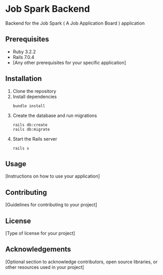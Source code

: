 # Job Spark Backend

Backend for the Job Spark ( A Job Application Board ) application

## Prerequisites

- Ruby 3.2.2
- Rails 7.0.4
- [Any other prerequisites for your specific application]

## Installation

1. Clone the repository
2. Install dependencies
   ```
   bundle install
   ```
3. Create the database and run migrations
   ```
   rails db:create
   rails db:migrate
   ```
4. Start the Rails server
   ```
   rails s
   ```

## Usage

[Instructions on how to use your application]

## Contributing

[Guidelines for contributing to your project]

## License

[Type of license for your project]

## Acknowledgements

[Optional section to acknowledge contributors, open source libraries, or other resources used in your project]